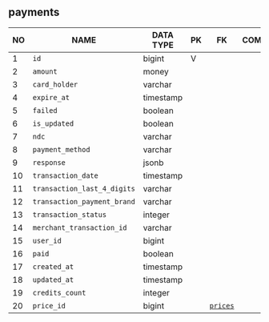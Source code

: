 
payments
----------------------------


NO | NAME | DATA TYPE | PK | FK | COMMENTS
---|------|-----------|----|----|-------------------
1|`id` | bigint | V |  | 
2|`amount` | money |  |  | 
3|`card_holder` | varchar |  |  | 
4|`expire_at` | timestamp |  |  | 
5|`failed` | boolean |  |  | 
6|`is_updated` | boolean |  |  | 
7|`ndc` | varchar |  |  | 
8|`payment_method` | varchar |  |  | 
9|`response` | jsonb |  |  | 
10|`transaction_date` | timestamp |  |  | 
11|`transaction_last_4_digits` | varchar |  |  | 
12|`transaction_payment_brand` | varchar |  |  | 
13|`transaction_status` | integer |  |  | 
14|`merchant_transaction_id` | varchar |  |  | 
15|`user_id` | bigint |  |  | 
16|`paid` | boolean |  |  | 
17|`created_at` | timestamp |  |  | 
18|`updated_at` | timestamp |  |  | 
19|`credits_count` | integer |  |  | 
20|`price_id` | bigint |  | [`prices`](prices.md) | 
